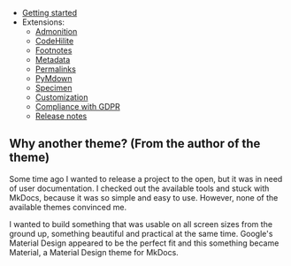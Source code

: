 - [Getting started](getting-started)
- Extensions:
    - [Admonition](extensions/admonition)
    - [CodeHilite](extensions/codehilite)
    - [Footnotes](extensions/footnotes)
    - [Metadata](extensions/metadata)
    - [Permalinks](extensions/permalinks)
    - [PyMdown](extensions/pymdown)
  - [Specimen](specimen)
  - [Customization](customization)
  - [Compliance with GDPR](compliance)
  - [Release notes](release-notes)
  
  
  
## Why another theme? (From the author of the theme)

Some time ago I wanted to release a project to the open, but it was in need of
user documentation. I checked out the available tools and stuck with MkDocs,
because it was so simple and easy to use. However, none of the available
themes convinced me.

I wanted to build something that was usable on all screen sizes from the ground
up, something beautiful and practical at the same time. Google's Material Design
appeared to be the perfect fit and this something became Material, a Material
Design theme for MkDocs.
